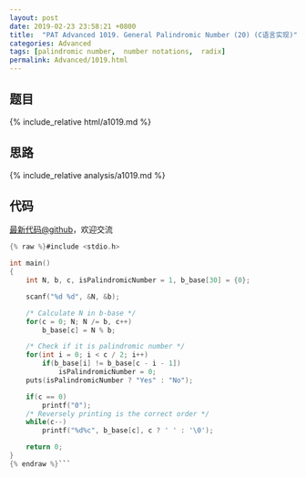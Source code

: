 ```yaml
---
layout: post
date: 2019-02-23 23:58:21 +0800
title:  "PAT Advanced 1019. General Palindromic Number (20) (C语言实现)"
categories: Advanced
tags: [palindromic number,  number notations,  radix]
permalink: Advanced/1019.html
---
```


## 题目

{% include_relative html/a1019.md %}

## 思路

{% include_relative analysis/a1019.md %}
## 代码

[最新代码@github](https://github.com/OliverLew/PAT/blob/master/PATAdvanced/1019.c)，欢迎交流
```c
{% raw %}#include <stdio.h>

int main()
{
    int N, b, c, isPalindromicNumber = 1, b_base[30] = {0};

    scanf("%d %d", &N, &b);

    /* Calculate N in b-base */
    for(c = 0; N; N /= b, c++)
        b_base[c] = N % b;

    /* Check if it is palindromic number */
    for(int i = 0; i < c / 2; i++)
        if(b_base[i] != b_base[c - i - 1])
            isPalindromicNumber = 0;
    puts(isPalindromicNumber ? "Yes" : "No");

    if(c == 0)
        printf("0");
    /* Reversely printing is the correct order */
    while(c--)
        printf("%d%c", b_base[c], c ? ' ' : '\0');

    return 0;
}
{% endraw %}```